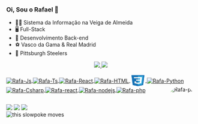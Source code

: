 ### Oi, Sou o Rafael 👋

- 👨‍🎓 Sistema da Informação na Veiga de Almeida
- :desktop_computer:  Full-Stack
- 🌱 Desenvolvimento Back-end
- ⚽ Vasco da Gama & Real Madrid 
- 🏈 Pittsburgh Steelers

<div align="center">
  <a href="https://github.com/faeltwister">
  <img height="120em" src="https://github-readme-stats.vercel.app/api?username=faeltwister&show_icons=true&theme=shades-of-purple&include_all_commits=true&count_private=true"/>
  <img height="120em" src="https://github-readme-stats.vercel.app/api/top-langs/?username=faeltwister&layout=compact&langs_count=7&theme=radical"/>
</div>
 <div style="display: inline_block"><br>
  <img align="center" alt="Rafa-Js" height="30" width="40" src="https://cdn.jsdelivr.net/gh/devicons/devicon/icons/python/python-original.svg">
  <img align="center" alt="Rafa-Ts" height="30" width="40" src="https://cdn.jsdelivr.net/gh/devicons/devicon/icons/django/django-plain.svg">
  <img align="center" alt="Rafa-React" height="30" width="40" src="https://cdn.jsdelivr.net/gh/devicons/devicon/icons/mysql/mysql-original.svg">
  <img align="center" alt="Rafa-HTML" height="30" width="40" src="https://cdn.jsdelivr.net/gh/devicons/devicon/icons/csharp/csharp-original.svg">
  <img align="center" alt="Rafa-CSS" height="30" width="40" src="https://raw.githubusercontent.com/devicons/devicon/master/icons/css3/css3-original.svg">
  <img align="center" alt="Rafa-Python" height="30" width="40" src="https://cdn.jsdelivr.net/gh/devicons/devicon/icons/html5/html5-original.svg">
  <img align="center" alt="Rafa-Csharp" height="30" width="40" src="https://cdn.jsdelivr.net/gh/devicons/devicon/icons/javascript/javascript-original.svg">
  <img align="center" alt="Rafa-react" height="30" width="40" src="https://cdn.worldvectorlogo.com/logos/react-native-1.svg">
  <img align="center" alt="Rafa-nodejs" height="30" width="40" src="https://cdn.worldvectorlogo.com/logos/nodejs-icon.svg">
  <img align="center" alt="Rafa-php" height="30" width="40" src="https://www.php.net/images/logos/new-php-logo.svg">
  <img align="right" alt="Rafa-pic" height="150" style="border-radius:50px;" src="https://media.discordapp.net/attachments/978815807343718412/978816034213625876/263035_OPmLVPUY_1.png">
</div> 
  
 ##
 
<div> 
  <a href="https://www.youtube.com/channel/UCiyE-c6lBF2fNv8hcC3BOdA" target="_blank"><img src="https://img.shields.io/badge/YouTube-FF0000?style=for-the-badge&logo=youtube&logoColor=white" target="_blank"></a> 
  <a href = "mailto:faeltwister@gmail.com"><img src="https://img.shields.io/badge/-Gmail-%23333?style=for-the-badge&logo=gmail&logoColor=white" target="_blank"></a>
  <a href="https://www.linkedin.com/in/faeltwister" target="_blank"><img src="https://img.shields.io/badge/-LinkedIn-%230077B5?style=for-the-badge&logo=linkedin&logoColor=white" target="_blank"></a> 
 
</div>
  
<div> 
 <img src="https://media.discordapp.net/attachments/978815807343718412/978825013010522142/original.gif" alt="this slowpoke moves"  width="250" alt="404 image"/>
  
</div>
